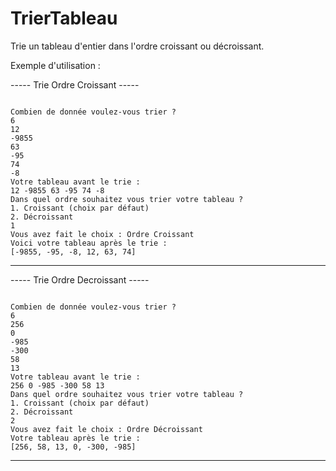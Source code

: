 # TrierTableau
Trie un tableau d'entier dans l'ordre croissant ou décroissant.

Exemple d'utilisation : 

----- Trie Ordre Croissant -----
<pre><code>
Combien de donnée voulez-vous trier ?
6
12
-9855
63
-95
74
-8
Votre tableau avant le trie : 
12 -9855 63 -95 74 -8 
Dans quel ordre souhaitez vous trier votre tableau ?
1. Croissant (choix par défaut)
2. Décroissant
1
Vous avez fait le choix : Ordre Croissant
Voici votre tableau après le trie :
[-9855, -95, -8, 12, 63, 74]
</pre></code>
---------------------------------

----- Trie Ordre Decroissant -----
<pre><code>
Combien de donnée voulez-vous trier ?
6
256
0
-985
-300
58
13
Votre tableau avant le trie : 
256 0 -985 -300 58 13 
Dans quel ordre souhaitez vous trier votre tableau ?
1. Croissant (choix par défaut)
2. Décroissant
2
Vous avez fait le choix : Ordre Décroissant
Votre tableau après le trie :
[256, 58, 13, 0, -300, -985]
</pre></code>

---------------------------------

